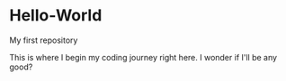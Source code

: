 # Hello-World
My first repository

This is where I begin my coding journey right here.
I wonder if I'll be any good?

